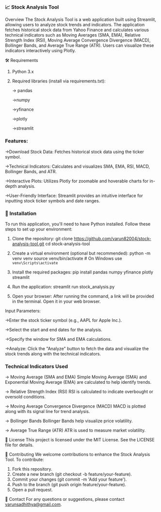 ### 📈 Stock Analysis Tool

Overview
The Stock Analysis Tool is a web application built using Streamlit, allowing users to analyze stock trends and indicators. The application fetches historical stock data from Yahoo Finance and calculates various technical indicators such as Moving Averages (SMA, EMA), Relative Strength Index (RSI), Moving Average Convergence Divergence (MACD), Bollinger Bands, and Average True Range (ATR). Users can visualize these indicators interactively using Plotly.

🛠 Requirements
1) Python 3.x
2) Required libraries (install via requirements.txt):

   -> pandas

   ->numpy

   ->yfinance

   ->plotly

   ->streamlit

### Features:
->Download Stock Data: Fetches historical stock data using the ticker symbol.

->Technical Indicators: Calculates and visualizes SMA, EMA, RSI, MACD, Bollinger Bands, and ATR.

->Interactive Plots: Utilizes Plotly for zoomable and hoverable charts for in-depth analysis.

->User-Friendly Interface: Streamlit provides an intuitive interface for inputting stock ticker symbols and date ranges.

### 🚀 Installation
To run this application, you'll need to have Python installed. Follow these steps to set up your environment:

1) Clone the repository:
   git clone https://github.com/varun82004/stock-analysis-tool.git
   cd stock-analysis-tool


3) Create a virtual environment (optional but recommended):
   python -m venv venv
   source venv/bin/activate  # On Windows use `venv\Scripts\activate`

4) Install the required packages:
   pip install pandas numpy yfinance plotly streamlit

5) Run the application:
   streamlit run stock_analysis.py

6) Open your browser:
   After running the command, a link will be provided in the terminal. Open it in your web browser.




Input Parameters:

->Enter the stock ticker symbol (e.g., AAPL for Apple Inc.).

->Select the start and end dates for the analysis.

->Specify the window for SMA and EMA calculations.

->Analyze: Click the "Analyze" button to fetch the data and visualize the stock trends along with the technical indicators.

### Technical Indicators Used
-> Moving Average (SMA and EMA)
   Simple Moving Average (SMA) and Exponential Moving Average (EMA) are calculated to help identify trends.

-> Relative Strength Index (RSI)
   RSI is calculated to indicate overbought or oversold conditions.

-> Moving Average Convergence Divergence (MACD)
   MACD is plotted along with its signal line for trend analysis.

-> Bollinger Bands
   Bollinger Bands help visualize price volatility.

-> Average True Range (ATR)
   ATR is used to measure market volatility.

📄 License
This project is licensed under the MIT License. See the LICENSE file for details.

🤝 Contributing
We welcome contributions to enhance the Stock Analysis Tool. To contribute:
1) Fork this repository.
2) Create a new branch (git checkout -b feature/your-feature).
3) Commit your changes (git commit -m 'Add your feature').
4) Push to the branch (git push origin feature/your-feature).
5) Open a pull request.

👤 Contact
For any questions or suggestions, please contact varunsadhithya@gmail.com.
